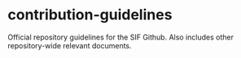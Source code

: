 # contribution-guidelines
Official repository guidelines for the SIF Github. Also includes other repository-wide relevant documents.
